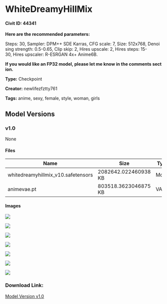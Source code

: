 # WhiteDreamyHillMix

#### Civit ID: 44341

<p><strong>Here are the recommended parameters:</strong></p><p>Steps: 30, Sampler: DPM++ SDE Karras, CFG scale: 7, Size: 512x768, Denoising strength: 0.5-0.65, Clip skip: 2, Hires upscale: 2, Hires steps: 15-30, Hires upscaler: R-ESRGAN 4x+ Anime6B.</p><p><strong>If you would like an FP32 model, please let me know in the comments section.<br /></strong></p>

**Type:** Checkpoint

**Creator:** newlifezfztty761

**Tags:** anime, sexy, female, style, woman, girls

## Model Versions

### v1.0

None

#### Files

| Name | Size | Type | Format | Download Url | AutoV1 | AutoV2 | SHA256 | CRC32 | BLAKE3 |
| --- | --- | --- | --- | --- | --- | --- | --- | --- | --- |
| whitedreamyhillmix_v10.safetensors | 2082642.022460938 KB | Model | SafeTensor | https://civitai.com/api/download/models/48975 | 334EDB3F | 408973B1F9 | 408973B1F90E4F8AA0A310216EBB82C1D2D399CFD1DC1D8AB35A8CA379E41C18 | AE254123 | A5EDF1A8D032BA783BD5E00C60CCD0BEF9E3C7BD73268E8A1F868948D1C6300E |
| animevae.pt | 803518.3623046875 KB | VAE | Other | https://civitai.com/api/download/models/48975?type=VAE&format=Other | F458B5C6 | F921FB3F29 | F921FB3F29891D2A77A6571E56B8B5052420D2884129517A333C60B1B4816CDF | 65AEACBA | 2E175004F953D6DC373A9DD18BF8A1845983EB6E1B3D6EA0C76A81D344244F18 |

#### Images

<p><img src="https://image.civitai.com/xG1nkqKTMzGDvpLrqFT7WA/fd1b2621-0d81-43bd-a446-850eed698e9f/width=450/746593.jpeg" /></p>

<p><img src="https://image.civitai.com/xG1nkqKTMzGDvpLrqFT7WA/97a75e69-209b-4cd3-201f-0f62992b9e00/width=450/527012.jpeg" /></p>

<p><img src="https://image.civitai.com/xG1nkqKTMzGDvpLrqFT7WA/1ec03aa1-1802-4be9-95ef-0e44afe0fa00/width=450/527006.jpeg" /></p>

<p><img src="https://image.civitai.com/xG1nkqKTMzGDvpLrqFT7WA/4fcedb0f-3d25-429e-255a-f3f575aa4300/width=450/527018.jpeg" /></p>

<p><img src="https://image.civitai.com/xG1nkqKTMzGDvpLrqFT7WA/4161a573-0238-4584-160b-0e573c5dd200/width=450/527025.jpeg" /></p>

<p><img src="https://image.civitai.com/xG1nkqKTMzGDvpLrqFT7WA/cfc753b8-1409-4e25-93cb-f46eb73a8400/width=450/527093.jpeg" /></p>

<p><img src="https://image.civitai.com/xG1nkqKTMzGDvpLrqFT7WA/c282a1d9-e509-42fc-cf9d-f872040d8300/width=450/527140.jpeg" /></p>

### Download Link:

[Model Version v1.0](https://civitai.com/api/download/models/48975)

